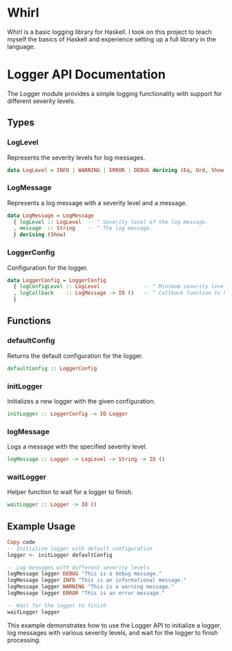 # Whirl

Whirl is a basic logging library for Haskell. I took on this project to teach
myself the basics of Haskell and experience setting up a full library in the
language.

# Logger API Documentation

The Logger module provides a simple logging functionality with support for different severity levels.

## Types

### LogLevel

Represents the severity levels for log messages.

```haskell
data LogLevel = INFO | WARNING | ERROR | DEBUG deriving (Eq, Ord, Show)
```

### LogMessage

Represents a log message with a severity level and a message.

```haskell
data LogMessage = LogMessage
  { logLevel :: LogLevel  -- ^ Severity level of the log message.
  , message  :: String    -- ^ The log message.
  } deriving (Show)
```

### LoggerConfig

Configuration for the logger.

```haskell
data LoggerConfig = LoggerConfig
  { logConfigLevel :: LogLevel              -- ^ Minimum severity level to log.
  , logCallback    :: LogMessage -> IO ()   -- ^ Callback function to handle log messages.
  }
```

## Functions

### defaultConfig

Returns the default configuration for the logger.

```haskell
defaultConfig :: LoggerConfig
```

### initLogger

Initializes a new logger with the given configuration.

```haskell
initLogger :: LoggerConfig -> IO Logger
```

### logMessage

Logs a message with the specified severity level.

```haskell
logMessage :: Logger -> LogLevel -> String -> IO ()
```

### waitLogger

Helper function to wait for a logger to finish.

```haskell
waitLogger :: Logger -> IO ()
```

## Example Usage

```haskell
Copy code
-- Initialize logger with default configuration
logger <- initLogger defaultConfig

-- Log messages with different severity levels
logMessage logger DEBUG "This is a debug message."
logMessage logger INFO "This is an informational message."
logMessage logger WARNING "This is a warning message."
logMessage logger ERROR "This is an error message."

-- Wait for the logger to finish
waitLogger logger
```

This example demonstrates how to use the Logger API to initialize a logger, log messages with various severity levels, and wait for the logger to finish processing.
